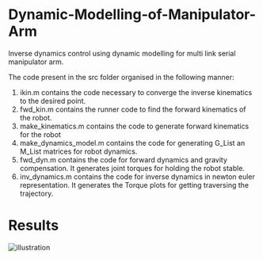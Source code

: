 # Dynamic-Modelling-of-Manipulator-Arm
Inverse dynamics control using dynamic modelling for multi link serial manipulator arm.

The code present in the src folder organised in the following manner:
1. ikin.m contains the code necessary to converge the inverse kinematics to the desired point.
2. fwd_kin.m contains the runner code to find the forward kinematics of the robot.
3. make_kinematics.m contains the code to generate forward kinematics for the robot
4. make_dynamics_model.m contains the code for generating G_List an M_List matrices for robot dynamics.
5. fwd_dyn.m contains the code for forward dynamics and gravity compensation. It generates joint torques for holding the robot stable.
6. inv_dynamics.m contains the code for inverse dynamics in newton euler representation. It generates the Torque plots for getting traversing the trajectory.

# Results

![illustration](dyn_gif.gif)

